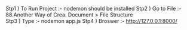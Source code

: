  Stp1 ) To Run Project :- nodemon should be installed
 Stp2 ) Go to File :- 88.Another Way of Crea. Document  >  File Structure  
 Stp3 ) Type :- nodemon app.js 
 Stp4 ) Broswer :- http://127.0.0.1:8000/ 
